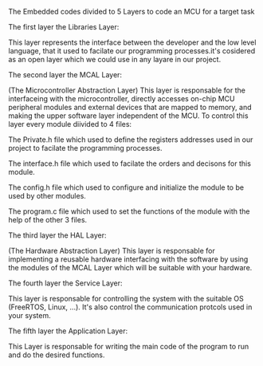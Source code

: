 The Embedded codes divided to 5 Layers to code an MCU for a target task

The first layer the Libraries Layer:

This layer represents the interface between the developer and the low level language, that it used to facilate our programming processes.it's cosidered as an open layer which we could use in any layare in our project.



The second layer the MCAL Layer:

(The Microcontroller Abstraction Layer) This layer is responsable for the interfaceing with the microcontroller, directly accesses on-chip MCU peripheral modules and external devices that are mapped to memory, and making the upper software layer independent of the MCU. To control this layer every module diivided to 4 files: 
  
  The Private.h file which used to define the registers addresses used in our project to facilate the programming processes.
  
  The interface.h file which used to facilate the orders and decisons for this module.
  
  The config.h file which used to configure and initialize the module to be used by other modules.
  
  The program.c file which used to set the functions of the module with the help of the other 3 files.


The third layer the HAL Layer:

(The Hardware Abstraction Layer) This layer is responsable for implementing a reusable hardware interfacing with the software by using the modules of the MCAL Layer which will be suitable with your hardware.



The fourth layer the Service Layer:

This layer is responsable for controlling the system with the suitable OS (FreeRTOS, Linux, ...). It's also control the communication protcols used in your system.


The fifth layer the Application Layer:

This Layer is responsable for writing the main code of the program to run and do the desired functions.
